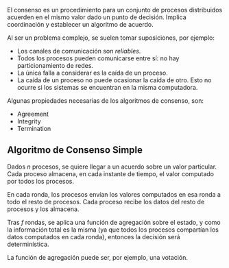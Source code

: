 El consenso es un procedimiento para un conjunto de procesos distribuidos acuerden en el mismo valor dado un punto de decisión. Implica coordinación y establecer un algoritmo de acuerdo.

Al ser un problema complejo, se suelen tomar suposiciones, por ejemplo:

- Los canales de comunicación son *reliables*.
- Todos los procesos pueden comunicarse entre sí: no hay particionamiento de redes.
- La única falla a considerar es la caída de un proceso.
- La caída de un proceso no puede ocasionar la caída de otro. Esto no ocurre si los sistemas se encuentran en la misma computadora.

Algunas propiedades necesarias de los algoritmos de consenso, son:

- Agreement
- Integrity
- Termination

## Algoritmo de Consenso Simple

Dados $n$ procesos, se quiere llegar a un acuerdo sobre un valor particular. Cada proceso almacena, en cada instante de tiempo, el valor computado por todos los procesos.

En cada ronda, los procesos envían los valores computados en esa ronda a todo el resto de procesos. Cada proceso recibe los datos del resto de procesos y los almacena.

Tras $f$ rondas, se aplica una función de agregación sobre el estado, y como la información total es la misma (ya que todos los procesos compartían los datos computados en cada ronda), entonces la decisión será determinística.

La función de agregación puede ser, por ejemplo, una votación.
